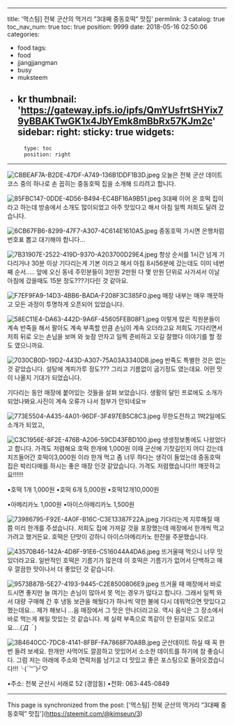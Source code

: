 
---
title: '먹스팀] 전북 군산의 먹거리 ”3대째 중동호떡” 맛집'
permlink: 3
catalog: true
toc_nav_num: true
toc: true
position: 9999
date: 2018-05-16 02:50:06
categories:
- food
tags:
- food
- jjangjjangman
- busy
- muksteem
- kr
thumbnail: 'https://gateway.ipfs.io/ipfs/QmYUsfrtSHYix79yBBAKTwGK1x4JbYEmk8mBbRx57KJm2c'
sidebar:
    right:
        sticky: true
widgets:
    -
        type: toc
        position: right
---


![CBBEAF7A-B2DE-47DF-A749-136B1DDF1B3D.jpeg](https://gateway.ipfs.io/ipfs/QmYUsfrtSHYix79yBBAKTwGK1x4JbYEmk8mBbRx57KJm2c)
오늘은 전북 군산 데이트코스 중의 하나로 손 꼽히는 중동호떡 집을 소개해 드리려고 합니다.

![85FBC147-0DDE-4D56-B494-EC4BF16A9B51.jpeg](https://gateway.ipfs.io/ipfs/QmbifaW68iQWc13wuDkfn8q3hZrjU1aBf8Q4JbRVcXcZWH)
3대째 이어 온 호떡 집이라고 하는데 방송에서 소개도 많이되었고 아주 맛있다고 해서 아침 일찍 저희도 달려 갔습니다.

![6CB67FB6-8299-47F7-A307-4C614E1610A5.jpeg](https://gateway.ipfs.io/ipfs/QmQT9QSqHhQamUtBSK5LXf3UQy8gcMvroWUXpztrHDpEr7)
중동호떡 가시면 은행처럼 번호표 뽑고 대기해야 합니다...

![7B31907E-2522-419D-9370-A203700D29E4.jpeg](https://gateway.ipfs.io/ipfs/QmRYW5hnbTThsxThzvtfjLcM659cxyDjyHbAGFUxzD1gwv)
항상 순서를 1시간 넘게 기다리거나 30분 이상 기다리는게 기본 이라고 해서 아침 8시56분에 갔는데도 이미 네번째 순서..... 앞에 오신 동네 주민분들이 3만원 2만원 다 몇 만원 단위로 사가셔서 이날 아침에 갔을때도 15분 정도???기다린 것 같아요.

![F7EF9FA9-14D3-4BB6-BADA-F208F3C385F0.jpeg](https://gateway.ipfs.io/ipfs/QmQ3ifPBELtPJXnEjcjdSaZV1w3XU982fW6zsGvteVuFBk)
매장 내부는 매우 깨끗하고 모든 과정이 투명하게 오픈되어 있었습니다. 

![58EC11E4-DA63-442D-9A6F-45605FEB08F1.jpeg](https://gateway.ipfs.io/ipfs/QmSGVTog4r73AnXWtXaDGTcopSXKWcxMyXVrRVP48WgqCS)
이렇게 많은 직원분들이 계속 반죽을 해서 팔아도 계속 부족할 만큼 손님이 계속 오더라고요 저희도 기다리면서 저희 뒤로 오는 손님을 보며 와 늦잠 안자고 일찍 준비하고 오길 잘했다 이야기를 할 정도 였으니까요.

![7030CB0D-19D2-443D-A307-75A03A3340DB.jpeg](https://gateway.ipfs.io/ipfs/QmbZNcWZGoSPYSSAQRPkPLzZNYxofZymk8QrBmrpbJcHep)
반죽도 특별한 것은 없는것 같았습니다. 설탕에 계피가루 정도??? 그리고 기름없이 굽기정도 였는데요. 어떤 맛이 나올지 기대가 되었습니다.

기다리는 동안 매장에 붙어있는  것들을 살펴 보았습니다. 생활의 달인 프로에도 소개가 되었나봐요.사진이 계속 오류가 나서 첨부가 안되네요ㅠ

![773E5504-A435-4A01-96DF-3F497EB5C8C3.jpeg](https://gateway.ipfs.io/ipfs/QmQKuJdmqoPenKyWPscuRMvPCob2bcESAGpgsKaJ8XVWxo)
무한도전하고 1박2일에도 소개가 되었고,

![C3C1956E-8F2E-476B-A206-59CD43FBD100.jpeg](https://gateway.ipfs.io/ipfs/QmWMgnWJNdFmNa7bzJZQ2Z6sNsXrpLCbvdELPFL5hSsgrb)
생생정보통에도 나왔었다고 합니다.
가격도 저렴해요 호떡 한개에 1,000원 이때 군산에 기찻길인지 어디 갔는데 치즈들어간 호떡이3,000원 이라 한개 먹고 좀 너무 하다는 생각이 들었는데 중동호떡 집은 박리다매를 하시는 좋은 매장 인것 같았습니다. 
가격도 저렴했습니다!!! 깨끗하고요!!!!!!

•호떡 1개  1,000원
•호떡 6개  5,000원
•호떡12개10,000원

•아메리카노 1,000원
•아이스아메리카노 1,500원

![73986795-F92E-4A0F-B16C-C3E13387F22A.jpeg](https://gateway.ipfs.io/ipfs/QmePR9pfULUAUkRuohpmFwuYkmfMGGcjZRyRP2ACyLSUaY)
기다리는게 지루해질 때 쯤 미리 한개를 주셨습니다. 저희도 집에 가져갈 것을 포장했는데 매장에서 한개씩 먹고 가려고 했거든요. 호떡은 단맛이 강하니 아이스아메리카노 한잔을 주문했습니다.

![43570B46-142A-4D8F-91E6-C516044A4DA6.jpeg](https://gateway.ipfs.io/ipfs/QmSKrKYy6KKYcLUm8WNXXCxDQYzCxFLo49zkGHZtYCCuPg)
뜨거울때 먹으니 너무 맛있더라고요. 일반적인 호떡은 기름기가 많은데 이 호떡은 기름기가 없어서 단백하고 매우 깔끔한 맛이나서 더 좋았던 것 같습니다. 

![9573B87B-5E27-4193-9445-C2E8500806E9.jpeg](https://gateway.ipfs.io/ipfs/QmXtrEUJReEHtgHfyYbuq5ucH6GAHhYNHUtkMeZqHFo7tH)
뜨거울 때 매장에서 바로 드시면 좋지만 늘 여기는 손님이 많아서 못 먹는 경우가 많다고 합니다. 그래서 일찍 와서 대량 구매해 간 후 냉동 보관을 해뒀다가 하나씩 약한 불에 다시 데워먹으면 맛있다고 했는데요... 제가 해보니 ...음 매장에서 그 맛은 안나더라고요. 역시 음식은 그 장소에서 바로 먹는게 제일 맛있는 것 같습니다. 제 실력 부족으로 똑같이 안 된걸지도 모르고요....(*´Д｀*)

![3B4640CC-7DC8-4141-8FBF-FA7868F70A8B.jpeg](https://gateway.ipfs.io/ipfs/QmcFvEwpf5oKB1gXCFCrVh9ixZPUMdUCzbkNUjrXajXTSK)
군산데이트 하실 때 꼭 한번 들려 보세요.
한개만 사먹어도 깔끔하고 맛있어서 소소한 데이트를 하기에 참 좋습니다. 그럼 저는 아래에 주소와 연락처를 남기고 더 맛있고 좋은 포스팅으로 돌아오겠습니다!!!╰(*´︶`*)╯♡

•주소: 전북 군산시 서래로 52 (경암동)
•전화: 063-445-0849












- - -

This page is synchronized from the post: ['먹스팀] 전북 군산의 먹거리 ”3대째 중동호떡” 맛집'](https://steemit.com/@kimseun/3)
